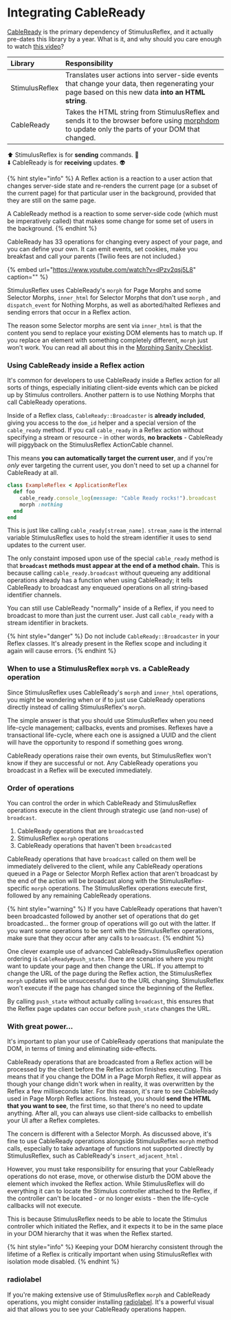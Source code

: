 # Integrating CableReady

[CableReady](https://cableready.stimulusreflex.com/) is the primary dependency of StimulusReflex, and it actually pre-dates this library by a year. What is it, and why should you care enough to watch [this video](https://gorails.com/episodes/how-to-use-cable-ready?autoplay=1&ck_subscriber_id=646293602)?

| Library | Responsibility |
| :--- | :--- |
| StimulusReflex | Translates user actions into server-side events that change your data, then regenerating your page based on this new data **into an HTML string**. |
| CableReady | Takes the HTML string from StimulusReflex and sends it to the browser before using [morphdom](https://github.com/patrick-steele-idem/morphdom/) to update only the parts of your DOM that changed. |

⬆️ StimulusReflex is for **sending** commands. 📡  
⬇️ CableReady is for **receiving** updates. 👽

{% hint style="info" %}
A Reflex action is a reaction to a user action that changes server-side state and re-renders the current page \(or a subset of the current page\) for that particular user in the background, provided that they are still on the same page.

A CableReady method is a reaction to some server-side code \(which must be imperatively called\) that makes some change for some set of users in the background.
{% endhint %}

CableReady has 33 operations for changing every aspect of your page, and you can define your own. It can emit events, set cookies, make you breakfast and call your parents \(Twilio fees are not included.\)

{% embed url="https://www.youtube.com/watch?v=dPzv2qsj5L8" caption="" %}

StimulusReflex uses CableReady's `morph` for Page Morphs and some Selector Morphs, `inner_html` for Selector Morphs that don't use `morph` , and `dispatch_event` for Nothing Morphs, as well as aborted/halted Reflexes and sending errors that occur in a Reflex action.

The reason some Selector morphs are sent via `inner_html` is that the content you send to replace your existing DOM elements has to match up. If you replace an element with something completely different, `morph` just won't work. You can read all about this in the [Morphing Sanity Checklist](../appendices/troubleshooting.md#morphing-sanity-checklist).

### Using CableReady inside a Reflex action

It's common for developers to use CableReady inside a Reflex action for all sorts of things, especially initiating client-side events which can be picked up by Stimulus controllers. Another pattern is to use Nothing Morphs that call CableReady operations.

Inside of a Reflex class, `CableReady::Broadcaster` is **already included**, giving you access to the `dom_id` helper and a special version of the `cable_ready` method. If you call `cable_ready` in a Reflex action without specifying a stream or resource - in other words, **no brackets** - CableReady will piggyback on the StimulusReflex ActionCable channel.

This means **you can automatically target the current user**, and if you're _only_ ever targeting the current user, you don't need to set up a channel for CableReady at all.

```ruby
class ExampleReflex < ApplicationReflex
  def foo
    cable_ready.console_log(message: "Cable Ready rocks!").broadcast
    morph :nothing
  end
end
```

This is just like calling `cable_ready[stream_name]`. `stream_name` is the internal variable StimulusReflex uses to hold the stream identifier it uses to send updates to the current user.

The only constaint imposed upon use of the special `cable_ready` method is that **`broadcast` methods must appear at the end of a method chain.** This is because calling `cable_ready.broadcast` without queueing any additional operations already has a function when using CableReady; it tells CableReady to broadcast any enqueued operations on all string-based identifier channels.

You can still use CableReady "normally" inside of a Reflex, if you need to broadcast to more than just the current user. Just call `cable_ready` with a stream identifier in brackets.

{% hint style="danger" %}
Do not include `CableReady::Broadcaster` in your Reflex classes. It's already present in the Reflex scope and including it again will cause errors.
{% endhint %}

### When to use a StimulusReflex `morph` vs. a CableReady operation

Since StimulusReflex uses CableReady's `morph` and `inner_html` operations, you might be wondering when or if to just use CableReady operations directly instead of calling StimulusReflex's `morph`.

The simple answer is that you should use StimulusReflex when you need life-cycle management; callbacks, events and promises. Reflexes have a transactional life-cycle, where each one is assigned a UUID and the client will have the opportunity to respond if something goes wrong.

CableReady operations raise their own events, but StimulusReflex won't know if they are successful or not. Any CableReady operations you broadcast in a Reflex will be executed immediately.

### Order of operations

You can control the order in which CableReady and StimulusReflex operations execute in the client through strategic use \(and non-use\) of `broadcast`.

1. CableReady operations that are `broadcast`ed
2. StimulusReflex `morph` operations
3. CableReady operations that haven't been `broadcast`ed

CableReady operations that have `broadcast` called on them well be immediately delivered to the client, while any CableReady operations queued in a Page or Selector Morph Reflex action that aren't broadcast by the end of the action will be broadcast along with the StimulusReflex-specific `morph` operations. The StimulusReflex operations execute first, followed by any remaining CableReady operations.

{% hint style="warning" %}
If you have CableReady operations that haven't been broadcasted followed by another set of operations that do get broadcasted... the former group of operations will go out with the latter. If you want some operations to be sent with the StimulusReflex operations, make sure that they occur after any calls to `broadcast`.
{% endhint %}

One clever example use of advanced CableReady+StimulusReflex operation ordering is `CableReady#push_state`. There are scenarios where you might want to update your page and then change the URL. If you attempt to change the URL of the page during the Reflex action, the StimulusReflex `morph` updates will be unsuccessful due to the URL changing. StimulusReflex won't execute if the page has changed since the beginning of the Reflex.

By calling `push_state` without actually calling `broadcast`, this ensures that the Reflex page updates can occur before `push_state` changes the URL.

### With great power...

It's important to plan your use of CableReady operations that manipulate the DOM, in terms of timing and eliminating side-effects.

CableReady operations that are broadcasted from a Reflex action will be processed by the client before the Reflex action finishes executing. This means that if you change the DOM in a Page Morph Reflex, it will appear as though your change didn't work when in reality, it was overwritten by the Reflex a few milliseconds later. For this reason, it's rare to see CableReady used in Page Morph Reflex actions. Instead, you should **send the HTML that you want to see**, the first time, so that there's no need to update anything. After all, you can always use client-side callbacks to embellish your UI after a Reflex completes.

The concern is different with a Selector Morph. As discussed above, it's fine to use CableReady operations alongside StimulusReflex `morph` method calls, especially to take advantage of functions not supported directly by StimulusReflex, such as CableReady's `insert_adjacent_html` .

However, you must take responsibility for ensuring that your CableReady operations do not erase, move, or otherwise disturb the DOM above the element which invoked the Reflex action. While StimulusReflex will do everything it can to locate the Stimulus controller attached to the Reflex, if the controller can't be located - or no longer exists - then the life-cycle callbacks will not execute.

This is because StimulusReflex needs to be able to locate the Stimulus controller which initiated the Reflex, and it expects it to be in the same place in your DOM hierarchy that it was when the Reflex started.

{% hint style="info" %}
Keeping your DOM hierarchy consistent through the lifetime of a Reflex is critically important when using StimulusReflex with isolation mode disabled.
{% endhint %}

### radiolabel

If you're making extensive use of StimulusReflex `morph` and CableReady operations, you might consider installing [radiolabel](https://github.com/leastbad/radiolabel). It's a powerful visual aid that allows you to see your CableReady operations happen.

